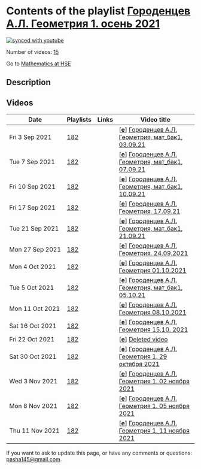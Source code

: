 # Contents of the playlist [Городенцев А.Л. Геометрия 1. осень 2021](https://www.youtube.com/playlist?list=PLq3E5oubNNoAE12njuVVmmAgvwDRbfczj)

[![synced with youtube](https://img.shields.io/github/last-commit/mathphysschool/mathphysschool.github.io/autoupdate1?label=synced%20with%20youtube)](https://github.com/mathphysschool/mathphysschool.github.io/commits/autoupdate1)

Number of videos: [15](#videos)

Go to [Mathematics at HSE](../README.md)

## Description



## Videos

|Date|Playlists|Links|Video title|
|---|---|---|---|
| Fri&nbsp;3&nbsp;Sep&nbsp;2021 | [182](../playlists/182 "Городенцев А.Л. Геометрия 1. осень 2021") |  | [[**e**](https://studio.youtube.com/video/-L8P3au4V68/edit "Edit")] [Городенцев А.Л.  Геометрия, мат&#95;бак1, 03.09.21](https://www.youtube.com/watch?v=-L8P3au4V68&list=PLq3E5oubNNoAE12njuVVmmAgvwDRbfczj) |
| Tue&nbsp;7&nbsp;Sep&nbsp;2021 | [182](../playlists/182 "Городенцев А.Л. Геометрия 1. осень 2021") |  | [[**e**](https://studio.youtube.com/video/vu811Pv7jC4/edit "Edit")] [Городенцев А.Л. Геометрия, мат&#95;бак1, 07.09.21](https://www.youtube.com/watch?v=vu811Pv7jC4&list=PLq3E5oubNNoAE12njuVVmmAgvwDRbfczj) |
| Fri&nbsp;10&nbsp;Sep&nbsp;2021 | [182](../playlists/182 "Городенцев А.Л. Геометрия 1. осень 2021") |  | [[**e**](https://studio.youtube.com/video/LOqORbON26E/edit "Edit")] [Городенцев А.Л. Геометрия, мат&#95;бак1, 10.09.21](https://www.youtube.com/watch?v=LOqORbON26E&list=PLq3E5oubNNoAE12njuVVmmAgvwDRbfczj "начало лекции отсутствует: преподаватель не включил запись") |
| Fri&nbsp;17&nbsp;Sep&nbsp;2021 | [182](../playlists/182 "Городенцев А.Л. Геометрия 1. осень 2021") |  | [[**e**](https://studio.youtube.com/video/1FLXC9IAWEg/edit "Edit")] [Городенцев А.Л. Геометрия.  17.09.21](https://www.youtube.com/watch?v=1FLXC9IAWEg&list=PLq3E5oubNNoAE12njuVVmmAgvwDRbfczj) |
| Tue&nbsp;21&nbsp;Sep&nbsp;2021 | [182](../playlists/182 "Городенцев А.Л. Геометрия 1. осень 2021") |  | [[**e**](https://studio.youtube.com/video/FhR78M5FqtY/edit "Edit")] [Городенцев А.Л. Геометрия, мат&#95;бак1, 21.09.21](https://www.youtube.com/watch?v=FhR78M5FqtY&list=PLq3E5oubNNoAE12njuVVmmAgvwDRbfczj) |
| Mon&nbsp;27&nbsp;Sep&nbsp;2021 | [182](../playlists/182 "Городенцев А.Л. Геометрия 1. осень 2021") |  | [[**e**](https://studio.youtube.com/video/r7yUxVJynXY/edit "Edit")] [Городенцев А.Л. Геометрия. 24.09.2021](https://www.youtube.com/watch?v=r7yUxVJynXY&list=PLq3E5oubNNoAE12njuVVmmAgvwDRbfczj "БАКАЛАВРИАТ 2021/2022&#013;Геометрия&#013;Курс обязательный  - Математика&#013;Факультет математики&#013;1-й курс, 1 модуль&#013;Городенцев Алексей Львович") |
| Mon&nbsp;4&nbsp;Oct&nbsp;2021 | [182](../playlists/182 "Городенцев А.Л. Геометрия 1. осень 2021") |  | [[**e**](https://studio.youtube.com/video/BivA1N45sO0/edit "Edit")] [Городенцев А.Л. Геометрия  01.10.2021](https://www.youtube.com/watch?v=BivA1N45sO0&list=PLq3E5oubNNoAE12njuVVmmAgvwDRbfczj) |
| Tue&nbsp;5&nbsp;Oct&nbsp;2021 | [182](../playlists/182 "Городенцев А.Л. Геометрия 1. осень 2021") |  | [[**e**](https://studio.youtube.com/video/ZPPE_NdiQes/edit "Edit")] [Городенцев А.Л. Геометрия, мат&#95;бак1, 05.10.21](https://www.youtube.com/watch?v=ZPPE_NdiQes&list=PLq3E5oubNNoAE12njuVVmmAgvwDRbfczj) |
| Mon&nbsp;11&nbsp;Oct&nbsp;2021 | [182](../playlists/182 "Городенцев А.Л. Геометрия 1. осень 2021") |  | [[**e**](https://studio.youtube.com/video/joeqn85-HDI/edit "Edit")] [Городенцев А.Л. Геометрия 08.10.2021](https://www.youtube.com/watch?v=joeqn85-HDI&list=PLq3E5oubNNoAE12njuVVmmAgvwDRbfczj "БАКАЛАВРИАТ 2021/2022&#013;Геометрия&#013;Курс обязательный (Математика)&#013;Факультет математики&#013;1-й курс, 1-4 модуль&#013;Формат изучения: без онлайн-курса&#013;Городенцев Алексей Львович") |
| Sat&nbsp;16&nbsp;Oct&nbsp;2021 | [182](../playlists/182 "Городенцев А.Л. Геометрия 1. осень 2021") |  | [[**e**](https://studio.youtube.com/video/Q4N4-7ssD7s/edit "Edit")] [Городенцев А.Л. Геометрия 15.10. 2021](https://www.youtube.com/watch?v=Q4N4-7ssD7s&list=PLq3E5oubNNoAE12njuVVmmAgvwDRbfczj) |
| Fri&nbsp;22&nbsp;Oct&nbsp;2021 | [182](../playlists/182 "Городенцев А.Л. Геометрия 1. осень 2021") |  | [[**e**](https://studio.youtube.com/video/T9xuX5ciM7Q/edit "Edit")] [Deleted video](https://www.youtube.com/watch?v=T9xuX5ciM7Q&list=PLq3E5oubNNoAE12njuVVmmAgvwDRbfczj "This video is unavailable.") |
| Sat&nbsp;30&nbsp;Oct&nbsp;2021 | [182](../playlists/182 "Городенцев А.Л. Геометрия 1. осень 2021") |  | [[**e**](https://studio.youtube.com/video/TXgb9CqBblI/edit "Edit")] [Городенцев А.Л. Геометрия 1. 29 октября 2021](https://www.youtube.com/watch?v=TXgb9CqBblI&list=PLq3E5oubNNoAE12njuVVmmAgvwDRbfczj) |
| Wed&nbsp;3&nbsp;Nov&nbsp;2021 | [182](../playlists/182 "Городенцев А.Л. Геометрия 1. осень 2021") |  | [[**e**](https://studio.youtube.com/video/KIDEf7ppAZM/edit "Edit")] [Городенцев А.Л. Геометрия 1. 02 ноября 2021](https://www.youtube.com/watch?v=KIDEf7ppAZM&list=PLq3E5oubNNoAE12njuVVmmAgvwDRbfczj) |
| Mon&nbsp;8&nbsp;Nov&nbsp;2021 | [182](../playlists/182 "Городенцев А.Л. Геометрия 1. осень 2021") |  | [[**e**](https://studio.youtube.com/video/uw5IC_0CvWU/edit "Edit")] [Городенцев А.Л. Геометрия 1. 05 ноября 2021](https://www.youtube.com/watch?v=uw5IC_0CvWU&list=PLq3E5oubNNoAE12njuVVmmAgvwDRbfczj) |
| Thu&nbsp;11&nbsp;Nov&nbsp;2021 | [182](../playlists/182 "Городенцев А.Л. Геометрия 1. осень 2021") |  | [[**e**](https://studio.youtube.com/video/HCnOZAUoLMc/edit "Edit")] [Городенцев А.Л. Геометрия 1. 11 ноября 2021](https://www.youtube.com/watch?v=HCnOZAUoLMc&list=PLq3E5oubNNoAE12njuVVmmAgvwDRbfczj) |


 If you want to ask to update this page, or have any comments or questions: <pasha145@gmail.com>.